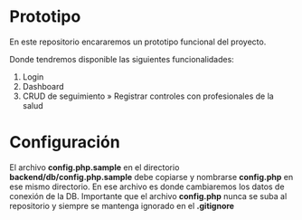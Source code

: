 # Prototipo
En este repositorio encararemos un prototipo funcional del proyecto.

Donde tendremos disponible las siguientes funcionalidades:

1. Login
2. Dashboard 
3. CRUD de seguimiento » Registrar controles con profesionales de la salud

# Configuración

El archivo <b>config.php.sample</b> en el directorio <b>backend/db/config.php.sample</b> debe copiarse y nombrarse <b>config.php</b> en ese mismo directorio. En ese archivo es donde cambiaremos los datos de conexión de la DB. Importante que el archivo <b>config.php</b> nunca se suba al repositorio y siempre se mantenga ignorado en el <b>.gitignore</b>
